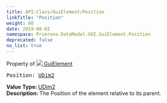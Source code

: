```yaml
---
title: API:Class/GuiElement/Position
linkTitle: "Position"
weight: 80
date: 2019-08-02
namespace: Primrose.DataModel.GUI.GuiElement.Position
deprecated: false
no_list: true
---
```

Property of <a href="/docs/api-reference/Class/GuiElement"><img src="/icons/silk/default.png"/>&nbsp;GuiElement</a>
<pre class="method-declaration">
Position: <a class="type" href="/docs/api-reference/DataType/UDim2">UDim2</a></pre>
<b>Value Type: </b>
<a class="type" href="/docs/api-reference/DataType/UDim2">UDim2</a>
<br/>
<b>Description: </b>
The Position of the element relative to its parent.

